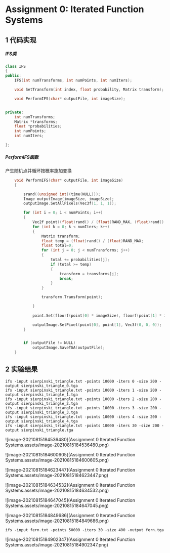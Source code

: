 # Assignment 0: Iterated Function Systems





## 1 代码实现



##### IFS类

```c++
class IFS
{
public:
	IFS(int numTransforms, int numPoints, int numIters);

	void SetTransform(int index, float probability, Matrix transform);

	void PerformIFS(char* outputFile, int imageSize);


private:
	int numTransforms;
	Matrix *transforms;
	float *probabilities;
	int numPoints;
	int numIters;

};
```



##### PerformIFS函数

产生随机点并循环按概率施加变换

```c++
	void PerformIFS(char* outputFile, int imageSize)
	{

		srand((unsigned int)(time(NULL)));
		Image outputImage(imageSize, imageSize);
		outputImage.SetAllPixels(Vec3f(1, 1, 1));

		for (int i = 0; i < numPoints; i++)
		{
			Vec2f point((float)rand() / (float)RAND_MAX, (float)rand() / (float)RAND_MAX);
			for (int k = 0; k < numIters; k++)
			{
				Matrix transform;
				float temp = (float)rand() / (float)RAND_MAX;
				float total=0;
				for (int j = 0; j < numTransforms; j++)
				{
					total += probabilities[j];
					if (total >= temp)
					{
						transform = transforms[j];
						break;
					}
				}

				transform.Transform(point);

			}
			
			point.Set(floorf(point[0] * imageSize), floorf(point[1] * imageSize));

			outputImage.SetPixel(point[0], point[1], Vec3f(0, 0, 0));
		}


		if (outputFile != NULL)
			outputImage.SaveTGA(outputFile);
	}
```







## 2 实验结果



```shell
ifs -input sierpinski_triangle.txt -points 10000 -iters 0 -size 200 -output sierpinski_triangle_0.tga
ifs -input sierpinski_triangle.txt -points 10000 -iters 1 -size 200 -output sierpinski_triangle_1.tga
ifs -input sierpinski_triangle.txt -points 10000 -iters 2 -size 200 -output sierpinski_triangle_2.tga
ifs -input sierpinski_triangle.txt -points 10000 -iters 3 -size 200 -output sierpinski_triangle_3.tga
ifs -input sierpinski_triangle.txt -points 10000 -iters 4 -size 200 -output sierpinski_triangle_4.tga
ifs -input sierpinski_triangle.txt -points 10000 -iters 30 -size 200 -output sierpinski_triangle.tga
```

![image-20210815184536480](Assignment 0 Iterated Function Systems.assets/image-20210815184536480.png)

![image-20210815184600605](Assignment 0 Iterated Function Systems.assets/image-20210815184600605.png)

![image-20210815184623447](Assignment 0 Iterated Function Systems.assets/image-20210815184623447.png)

![image-20210815184634532](Assignment 0 Iterated Function Systems.assets/image-20210815184634532.png)

![image-20210815184647045](Assignment 0 Iterated Function Systems.assets/image-20210815184647045.png)

![image-20210815184849686](Assignment 0 Iterated Function Systems.assets/image-20210815184849686.png)





```shell
ifs -input fern.txt -points 50000 -iters 30 -size 400 -output fern.tga
```

![image-20210815184902347](Assignment 0 Iterated Function Systems.assets/image-20210815184902347.png)